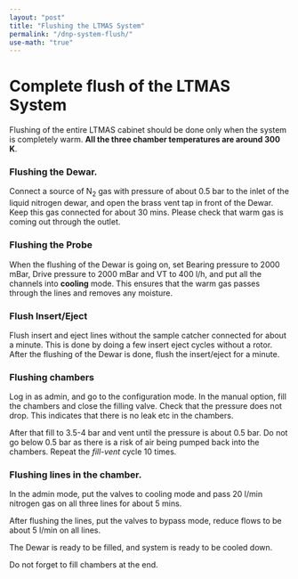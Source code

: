 ```yaml
---
layout: "post"
title: "Flushing the LTMAS System"
permalink: "/dnp-system-flush/"
use-math: "true"
---
```

# Complete flush of the LTMAS System

Flushing of the entire LTMAS cabinet should be done only when the system is completely warm. **All the three chamber temperatures are around 300 K**.

### Flushing the Dewar.

Connect a source of N<sub>2</sub> gas with pressure of about 0.5 bar to the inlet of the liquid nitrogen dewar, and open the brass vent tap in front of the Dewar. Keep this gas connected for about 30 mins. Please check that warm gas is coming out through the outlet.

### Flushing the Probe

When the flushing of the Dewar is going on, set Bearing pressure to 2000 mBar, Drive pressure to 2000 mBar and VT to 400 l/h, and put all the channels into **cooling** mode. This ensures that the warm gas passes through the lines and removes any moisture.

### Flush Insert/Eject

Flush insert and eject lines without the sample catcher connected for about a minute. This is done by doing a few insert eject cycles without a rotor. After the flushing of the Dewar is done, flush the insert/eject for a minute.

### Flushing chambers
Log in as admin, and go to the configuration mode. In the manual option, fill the chambers and close the filling valve. Check that the pressure does not drop. This indicates that there is no leak etc in the chambers.

After that fill to 3.5-4 bar and vent until the pressure is about 0.5 bar. Do not go below 0.5 bar as there is a risk of air being pumped back into the chambers. Repeat the _fill-vent_ cycle 10 times.

### Flushing lines in the chamber.
In the admin mode, put the valves to cooling mode and pass 20 l/min nitrogen gas on all three lines for about 5 mins.


After flushing the lines, put the valves to bypass mode, reduce flows to be about 5 l/min on all lines. 

The Dewar is ready to be filled, and system is ready to be cooled down.

Do not forget to fill chambers at the end.





